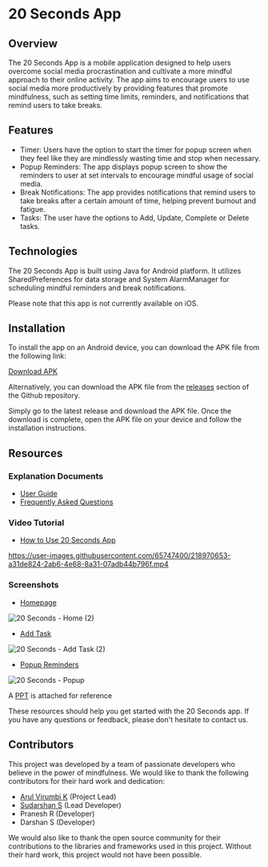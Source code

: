 # 20 Seconds App
## Overview
The 20 Seconds App is a mobile application designed to help users overcome social media procrastination and cultivate a more mindful approach to their online activity. The app aims to encourage users to use social media more productively by providing features that promote mindfulness, such as setting time limits, reminders, and notifications that remind users to take breaks.

## Features
- Timer: Users have the option to start the timer for popup screen when they feel like they are mindlessly wasting time and stop when necessary.
- Popup Reminders: The app displays popup screen to show the reminders to user at set intervals to encourage mindful usage of social media.
- Break Notifications: The app provides notifications that remind users to take breaks after a certain amount of time, helping prevent burnout and fatigue.
- Tasks: The user have the options to Add, Update, Complete or Delete tasks.

## Technologies
The 20 Seconds App is built using Java for Android platform. It utilizes SharedPreferences for data storage and System AlarmManager for scheduling mindful reminders and break notifications.

Please note that this app is not currently available on iOS.

## Installation
To install the app on an Android device, you can download the APK file from the following link:

[Download APK](https://drive.google.com/file/d/1A3enVz98e5HPXFT5hhGG9i06UV_Ru5M2/view?usp=share_link)

Alternatively, you can download the APK file from the [releases](https://github.com/ArulVirumbi/20_Seconds/releases) section of the Github repository.

Simply go to the latest release and download the APK file. Once the download is complete, open the APK file on your device and follow the installation instructions.


## Resources
### Explanation Documents
- [User Guide](https://docs.google.com/document/d/1uC-boO2j7L512lmqaXlrBtW589Au8BYG/edit?usp=share_link&ouid=117472725085674579500&rtpof=true&sd=true)
- [Frequently Asked Questions](https://docs.google.com/document/d/1uC-boO2j7L512lmqaXlrBtW589Au8BYG/edit?usp=share_link&ouid=117472725085674579500&rtpof=true&sd=true)

### Video Tutorial
- [How to Use 20 Seconds App](https://drive.google.com/file/d/1zLFtASv20GCm88W79eVxcSV5a9qxDrfb/view?usp=share_link)


https://user-images.githubusercontent.com/65747400/218970653-a31de824-2ab6-4e68-8a31-07adb44b796f.mp4


### Screenshots
- [Homepage](https://drive.google.com/file/d/143IKEWSmrhMMjmR0MQu5U4kbzlsrRw85/view?usp=share_link)

![20 Seconds - Home (2)](https://user-images.githubusercontent.com/65747400/218970319-252c36c6-33ca-43f8-926a-d60d84cd9620.jpg)

- [Add Task](https://drive.google.com/file/d/1Eh1fxMeoO-I7ZsHgXy5zK-FpqKcU3jNW/view?usp=share_link)

![20 Seconds - Add Task (2)](https://user-images.githubusercontent.com/65747400/218970424-1b0b6634-7348-4ace-9f3a-958bb1d749b9.jpg)

- [Popup Reminders](https://drive.google.com/file/d/1LvVanRyr1O7J3AUTXVDdM7YGGsQQJfV0/view?usp=share_link)

![20 Seconds - Popup](https://user-images.githubusercontent.com/65747400/218970819-9acb4173-a2e5-4c2d-94e4-743aeb9a9b8f.jpg)

A [PPT](https://github.com/ArulVirumbi/20_Seconds/blob/master/20%20seconds.pptx) is attached for reference

These resources should help you get started with the 20 Seconds app. If you have any questions or feedback, please don't hesitate to contact us.

## Contributors
This project was developed by a team of passionate developers who believe in the power of mindfulness. We would like to thank the following contributors for their hard work and dedication:

- [Arul Virumbi K](https://github.com/ArulVirumbi) (Project Lead)
- [Sudarshan S](https://github.com/sudarshan-hub) (Lead Developer)
- Pranesh R (Developer)
- Darshan S (Developer)

We would also like to thank the open source community for their contributions to the libraries and frameworks used in this project. Without their hard work, this project would not have been possible.
